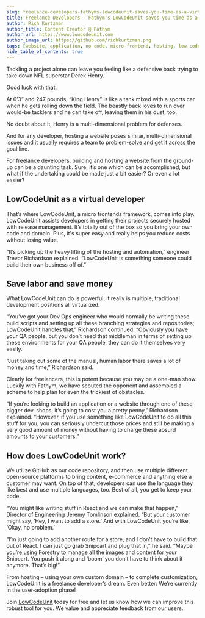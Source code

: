 ```yaml
---
slug: freelance-developers-fathyms-lowcodeunit-saves-you-time-as-a-virtual-developer
title: Freelance Developers - Fathym's LowCodeUnit saves you time as a virtual developer
author: Rich Kurtzman
author_title: Content Creator @ Fathym
author_url: https://www.lowcodeunit.com
author_image_url: https://github.com/richkurtzman.png
tags: [website, application, no code, micro-frontend, hosting, low code]
hide_table_of_contents: true
---
```


Tackling a project alone can leave you feeling like a defensive back trying to take down NFL superstar Derek Henry.  

Good luck with that.  

At 6’3” and 247 pounds, “King Henry” is like a tank mixed with a sports car when he gets rolling down the field. The beastly back loves to run over would-be tacklers and he can take off, leaving them in his dust, too.  

No doubt about it, Henry is a multi-dimensional problem for defenses.  

And for any developer,  hosting a website poses similar, multi-dimensional issues and it usually requires a team to problem-solve and get it across the goal line.  

For freelance developers, building and hosting a website from the ground-up can be a daunting task. Sure, it’s one which can be accomplished, but what if the undertaking could be made just a bit easier? Or even a lot easier?  

## LowCodeUnit as a virtual developer

That’s where LowCodeUnit, a micro frontends framework, comes into play. LowCodeUnit assists developers in getting their projects securely hosted with release management. It’s totally out of the box so you bring your own code and domain. Plus, it's super easy and really helps you reduce costs without losing value. 

“It’s picking up the heavy lifting of the hosting and automation,” engineer Trevor Richardson explained. “LowCodeUnit is something someone could build their own business off of.” 

## Save labor and save money

What LowCodeUnit can do is powerful; it really is multiple, traditional development positions all virtualized.  

“You’ve got your Dev Ops engineer who would normally be writing these build scripts and setting up all these branching strategies and repositories; LowCodeUnit handles that,” Richardson continued. “Obviously you have your QA people, but you don’t need that middleman in terms of setting up these environments for your QA people, they can do it themselves very easily.  

“Just taking out some of the manual, human labor there saves a lot of money and time,” Richardson said. 

Clearly for freelancers, this is potent because you may be a one-man show. Luckily with Fathym, we have scouted the opponent and assembled a scheme to help plan for even the trickiest of obstacles. 

“If you’re looking to build an application or a website through one of these bigger dev. shops, it’s going to cost you a pretty penny,” Richardson explained. “However, if you use something like LowCodeUnit to do all this stuff for you, you can seriously undercut those prices and still be making a very good amount of money without having to charge these absurd amounts to your customers.” 

## How does LowCodeUnit work?  

We utilize GitHub as our code repository, and then use multiple different open-source platforms to bring content, e-commerce and anything else a customer may want. On top of that, developers can use the language they like best and use multiple languages, too. Best of all, you get to keep your code.  

“You might like writing stuff in React and we can make that happen,” Director of Engineering Jeremy Tomlinson explained. “But your customer might say, ‘Hey, I want to add a store.’ And with LowCodeUnit you’re like, ‘Okay, no problem.’ 

“I’m just going to add another route for a store, and I don’t have to build that out of React. I can just go grab Snipcart and plug that in,” he said. “Maybe you’re using Forestry to manage all the images and content for your Snipcart. You push it along and ‘boom’ you don’t have to think about it anymore. That’s big!” 

From hosting – using your own custom domain – to complete customization, LowCodeUnit is a freelance developer’s dream. Even better: We’re currently in the user-adoption phase! 

Join [LowCodeUnit](https://auth.fathym.com/fathymcloudprd.onmicrosoft.com/oauth2/v2.0/authorize?p=b2c_1_sign_up_sign_in&client_id=98f014f1-2547-4bcc-a583-3edc8f1190f2&redirect_uri=https%3A%2F%2Fwww.lowcodeunit.com%2F.oauth%2FB2C_1_SIGN_UP_SIGN_IN&response_type=id_token&scope=openid%20profile&response_mode=form_post&nonce=637789907534834707.OWNhMWZkZGMtODQ2NC00YTg0LWFjZWQtYjlkNzg0YTIzMDhkYTcxMzVkZmYtN2E2Mi00ZDRlLWIxODQtZjMxMjBkNWI2OTEx&state=CfDJ8C5COa2dn0dMrEVjdLxcXm-FCakeBxrXIOHa_lF_u0ckh9rvLFuKJ30MWBprExUQA_N5HmWWWPdxqWlni-KFqpg_jVjPahrQdGw79U0sMBN8dTvgrlAMeT9--L-7VgMBsZfFPAho9dcKUN1jO6lAaxL13PM1_vGer-vJc6tcpigRpNr5jcHtitGIKjexLmQqkIslp3MFKCKAi-5IiVd3JbpibPm4gbmDQpYtgstmG9SSlpjvEqJk_2AIqtMHkiojK3kE4WSc5mcYS3FQ3hiRqVQRPlL3jI7U3bUsqGYtLuoJr_St6mGBbHvGmB6M0MCeFn_G5LDsRzyHZhBWf9a1qo6dktz_kEcsAahYPLWjAI_2&x-client-SKU=ID_NETSTANDARD2_0&x-client-ver=6.11.1.0) today for free and let us know how we can improve this robust tool for you. We value and appreciate feedback from our users.  
